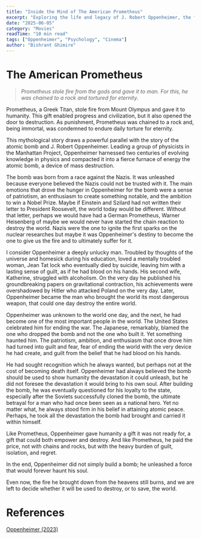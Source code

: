 ```yaml
---
title: "Inside the Mind of The American Prometheus"
excerpt: "Exploring the life and legacy of J. Robert Oppenheimer, the father of the atomic bomb, and his complex moral dilemmas."
date: "2025-06-05"
category: "Movies"
readTime: "10 min read"
tags: ["Oppenheimer", "Psychology", "Cinema"]
author: "Bishrant Ghimire"
---
```

# The American Prometheus



> *Prometheus stole fire from the gods and gave it to man. For this, he was chained to a rock and tortured for eternity.*



Prometheus, a Greek Titan, stole fire from Mount Olympus and gave it to humanity. This gift enabled progress and civilization, but it also opened the door to destruction. As punishment, Prometheus was chained to a rock and, being immortal, was condemned to endure daily torture for eternity.

This mythological story draws a powerful parallel with the story of the atomic bomb and J. Robert Oppenheimer. Leading a group of physicists in the Manhattan Project, Oppenheimer harnessed two centuries of evolving knowledge in physics and compacted it into a fierce furnace of energy the atomic bomb, a device of mass destruction.

The bomb was born from a race against the Nazis. It was unleashed because everyone believed the Nazis could not be trusted with it. The main emotions that drove the hunger in Oppenheimer for the bomb were a sense of patriotism, an enthusiasm to create something notable, and the ambition to win a Nobel Prize. Maybe if Einstein and Szilard had not written their letter to President Roosevelt, the world today would be different. Without that letter, perhaps we would have had a German Prometheus, Warner Heisenberg of maybe we would never have started the chain reaction to destroy the world. Nazis were the one to ignite the first sparks on the nuclear researches but maybe it was Oppenheimer's destiny to become the one to give us the fire and to ultimately suffer for it.

I consider Oppenheimer a deeply unlucky man. Troubled by thoughts of the universe and homesick during his education,  loved a mentally troubled woman, Jean Tat lock who eventually died by suicide, leaving him with a lasting sense of guilt, as if he had blood on his hands. His second wife, Katherine, struggled with alcoholism. On the very day he published his groundbreaking papers on gravitational contraction, his achievements were overshadowed by Hitler who attacked Poland on the very day. Later, Oppenheimer became the man who brought the world its most dangerous weapon, that could one day destroy the entire world.

Oppenheimer was unknown to the world one day, and the next, he had become one of the most important people in the world. The United States celebrated him for ending the war. The Japanese, remarkably, blamed the one who dropped the bomb and not the one who built it. Yet something haunted him. The patriotism, ambition, and enthusiasm that once drove him had turned into guilt and fear, fear of ending the world with the very device he had create, and guilt from the belief that he had blood on his hands.

He had sought recognition which he always wanted, but perhaps not at the cost of becoming death itself. Oppenheimer had always believed the bomb should be used to show humanity the devastation it could unleash, but he did not foresee the devastation it would bring to his own soul. After building the bomb, he was eventually questioned for his loyalty to the state, especially after the Soviets successfully cloned the bomb, the ultimate betrayal for a man who had once been seen as a national hero. Yet no matter what, he always stood firm in his belief in attaining atomic peace. Perhaps, he took all the devastation the bomb had brought and carried it within himself.

Like Prometheus, Oppenheimer gave humanity a gift it was not ready for, a gift that could both empower and destroy. And like Prometheus, he paid the price, not with chains and rocks, but with the heavy burden of guilt, isolation, and regret.

In the end, Oppenheimer did not simply build a bomb; he unleashed a force that would forever haunt his soul.

Even now, the fire he brought down from the heavens still burns, and we are left to decide whether it will be used to destroy, or to save, the world.



# References

[Oppenheimer (2023)](https://myflixerz.to/movie/oppenheimer-98446)
